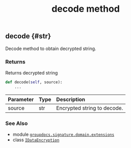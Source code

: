 ﻿---
title: decode method
second_title: GroupDocs.Signature for Python via .NET API References
description: 
type: docs
url: /python-net/groupdocs.signature.domain.extensions/idataencryption/decode/
is_root: false
weight: 20
---

## decode {#str}

Decode method to obtain decrypted string.


### Returns 


Returns decrypted string


```python
def decode(self, source):
    ...
```


| Parameter | Type | Description |
| :- | :- | :- |
| source | str | Encrypted string to decode. |



### See Also
* module [`groupdocs.signature.domain.extensions`](../../)
* class [`IDataEncryption`](/signature/python-net/groupdocs.signature.domain.extensions/idataencryption)
